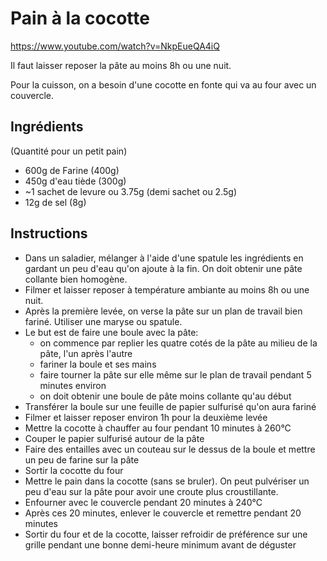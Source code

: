 # Pain à la cocotte

https://www.youtube.com/watch?v=NkpEueQA4iQ

Il faut laisser reposer la pâte au moins 8h ou une nuit.

Pour la cuisson, on a besoin d'une cocotte en fonte qui va au four avec un couvercle.

## Ingrédients

(Quantité pour un petit pain)

- 600g de Farine (400g)
- 450g d'eau tiède (300g)
- ~1 sachet de levure ou 3.75g (demi sachet ou 2.5g)
- 12g de sel (8g)

## Instructions

- Dans un saladier, mélanger à l'aide d'une spatule les ingrédients en gardant un peu d'eau qu'on ajoute à la fin. On doit obtenir une pâte collante bien homogène. 
- Filmer et laisser reposer à température ambiante au moins 8h ou une nuit. 
- Après la première levée, on verse la pâte sur un plan de travail bien fariné. Utiliser une maryse ou spatule.
- Le but est de faire une boule avec la pâte:
    - on commence par replier les quatre cotés de la pâte au milieu de la pâte, l'un après l'autre
    - fariner la boule et ses mains
    - faire tourner la pâte sur elle même sur le plan de travail pendant 5 minutes environ
    - on doit obtenir une boule de pâte moins collante qu'au début
- Transférer la boule sur une feuille de papier sulfurisé qu'on aura fariné
- Filmer et laisser reposer environ 1h pour la deuxième levée
- Mettre la cocotte à chauffer au four pendant 10 minutes à 260°C
- Couper le papier sulfurisé autour de la pâte
- Faire des entailles avec un couteau sur le dessus de la boule et mettre un peu de farine sur la pâte
- Sortir la cocotte du four
- Mettre le pain dans la cocotte (sans se bruler). On peut pulvériser un peu d'eau sur la pâte pour avoir une croute plus croustillante.
- Enfourner avec le couvercle pendant 20 minutes à 240°C
- Après ces 20 minutes, enlever le couvercle et remettre pendant 20 minutes
- Sortir du four et de la cocotte, laisser refroidir de préférence sur une grille pendant une bonne demi-heure minimum avant de déguster

